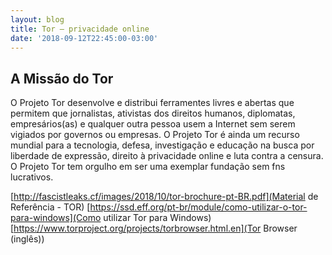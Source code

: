 ```yaml
---
layout: blog
title: Tor – privacidade online
date: '2018-09-12T22:45:00-03:00'
---
```

## A Missão do Tor
O Projeto Tor desenvolve e distribui ferramentes livres e abertas que permitem que jornalistas, ativistas dos direitos humanos, diplomatas, empresários(as) e qualquer outra pessoa usem a Internet sem serem vigiados por governos ou empresas. O Projeto Tor é ainda um recurso mundial para a tecnologia, defesa, investigação e educação na busca por liberdade de expressão, direito à privacidade online e luta contra a censura. O Projeto Tor tem orgulho em ser uma exemplar fundação sem fns lucrativos.

[http://fascistleaks.cf/images/2018/10/tor-brochure-pt-BR.pdf](Material de Referência - TOR)
[https://ssd.eff.org/pt-br/module/como-utilizar-o-tor-para-windows](Como utilizar Tor para Windows)
[https://www.torproject.org/projects/torbrowser.html.en](Tor Browser (inglês))

